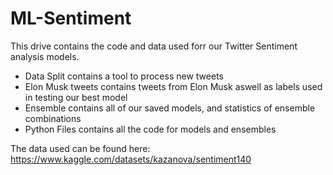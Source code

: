 # ML-Sentiment
This drive contains the code and data used forr our Twitter Sentiment analysis models. 
- Data Split contains a tool to process new tweets
- Elon Musk tweets contains tweets from Elon Musk aswell as labels used in testing our best model
- Ensemble contains all of our saved models, and statistics of ensemble combinations
- Python Files contains all the code for models and ensembles

The data used can be found here: https://www.kaggle.com/datasets/kazanova/sentiment140
